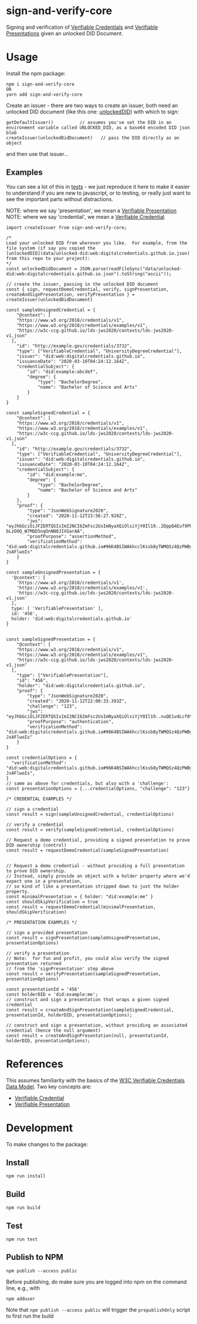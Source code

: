 # sign-and-verify-core

Signing and verification of [Verifiable Credentials](https://www.w3.org/TR/vc-data-model/#credentials) and [Verifiable Presentations](https://www.w3.org/TR/vc-data-model/#presentations) given an unlocked DID Document.

# Usage

Install the npm package:

```
npm i sign-and-verify-core
OR
yarn add sign-and-verify-core
```

Create an issuer - there are two ways to create an issuer, both need an unlocked DID document (like this one: [unlockedDID](data/unlocked-did:web:digitalcredentials.github.io.json)) with which to sign:

```
getDefaultIssuer()          // assumes you've set the DID in an environment variable called UNLOCKED_DID, as a base64 encoded DID json blob
createIssuer(unlockedDidDocument)   // pass the DID directly as an object
```

and then use that issuer...

## Examples

You can see a lot of this in [tests](src/issuer.spec.ts) - we just reproduce it here to make it easier to understand if you are new to javascript, or to testing, or really just want to see the important parts without distractions. 

NOTE:  where we say 'presentation', we mean a [Verifiable Presentation](https://www.w3.org/TR/vc-data-model/#presentations)
NOTE:  where we say 'credential', we mean a [Verifiable Credential](https://www.w3.org/TR/vc-data-model/#credentials)

```
import createIssuer from sign-and-verify-core;

/* 
Load your unlocked DID from wherever you like.  For example, from the file system (if say you copied the 
[unlockedDID](data/unlocked-did:web:digitalcredentials.github.io.json) from this repo to your project):
*/
const unlockedDidDocument = JSON.parse(readFileSync("data/unlocked-did:web:digitalcredentials.github.io.json").toString("ascii"));

// create the issuer, passing in the unlocked DID document
const { sign, requestDemoCredential, verify, signPresentation, createAndSignPresentation, verifyPresentation } = createIssuer(unlockedDidDocument)

const sampleUnsignedCredential = {
	"@context": [
    "https://www.w3.org/2018/credentials/v1", 
    "https://www.w3.org/2018/credentials/examples/v1", 
    "https://w3c-ccg.github.io/lds-jws2020/contexts/lds-jws2020-v1.json"
  ],
	"id": "http://example.gov/credentials/3732",
	"type": ["VerifiableCredential", "UniversityDegreeCredential"],
	"issuer": "did:web:digitalcredentials.github.io",
	"issuanceDate": "2020-03-10T04:24:12.164Z",
	"credentialSubject": {
		"id": "did:example:abcdef",
		"degree": {
			"type": "BachelorDegree",
			"name": "Bachelor of Science and Arts"
		}
	}
} 

const sampleSignedCredential = {
	"@context": [
    "https://www.w3.org/2018/credentials/v1", 
    "https://www.w3.org/2018/credentials/examples/v1", 
    "https://w3c-ccg.github.io/lds-jws2020/contexts/lds-jws2020-v1.json"
  ],
	"id": "http://example.gov/credentials/3732",
	"type": ["VerifiableCredential", "UniversityDegreeCredential"],
	"issuer": "did:web:digitalcredentials.github.io",
	"issuanceDate": "2020-03-10T04:24:12.164Z",
	"credentialSubject": {
		"id": "did:example:me",
		"degree": {
			"type": "BachelorDegree",
			"name": "Bachelor of Science and Arts"
		}
	},
	"proof": {
		"type": "JsonWebSignature2020",
		"created": "2020-11-12T23:56:27.928Z",
		"jws": "eyJhbGciOiJFZERTQSIsImI2NCI6ZmFsc2UsImNyaXQiOlsiYjY0Il19..2DppQ4Euf9PUX6NrFPyJwHKPmeAqNWAC6UH8kiFNbsoiinebPpwdortHe-bLzDOQ_W7MQD5nqOnNN8JIVGarAA",
		"proofPurpose": "assertionMethod",
		"verificationMethod": "did:web:digitalcredentials.github.io#96K4BSIWAkhcclKssb8yTWMQSz4QzPWBy-JsAFlwoIs"
	}
}

const sampleUnsignedPresentation = {
  '@context': [
    'https://www.w3.org/2018/credentials/v1',
    'https://www.w3.org/2018/credentials/examples/v1',
    'https://w3c-ccg.github.io/lds-jws2020/contexts/lds-jws2020-v1.json'
  ],
  type: [ 'VerifiablePresentation' ],
  id: '456',
  holder: 'did:web:digitalcredentials.github.io'
}


const sampleSignedPresentation = {
	"@context": [
    "https://www.w3.org/2018/credentials/v1", 
    "https://www.w3.org/2018/credentials/examples/v1", 
    "https://w3c-ccg.github.io/lds-jws2020/contexts/lds-jws2020-v1.json"
  ],
	"type": ["VerifiablePresentation"],
	"id": "456",
	"holder": "did:web:digitalcredentials.github.io",
	"proof": {
		"type": "JsonWebSignature2020",
		"created": "2020-11-12T22:00:33.393Z",
		"challenge": "123",
		"jws": "eyJhbGciOiJFZERTQSIsImI2NCI6ZmFsc2UsImNyaXQiOlsiYjY0Il19..nuQE1vdLcf0YJSI_ojCdOpkQ53Amf4admAfA1eds9ONz9iskp5NBHqoz_YpzyRPxRvj4zblDDAhR524Dn4BtBA",
		"proofPurpose": "authentication",
		"verificationMethod": "did:web:digitalcredentials.github.io#96K4BSIWAkhcclKssb8yTWMQSz4QzPWBy-JsAFlwoIs"
	}
}

const credentialOptions = {
  "verificationMethod": "did:web:digitalcredentials.github.io#96K4BSIWAkhcclKssb8yTWMQSz4QzPWBy-JsAFlwoIs",
}
// same as above for credentials, but also with a 'challenge':
const presentationOptions = {...credentialOptions, "challenge": "123"}

/* CREDENTIAL EXAMPLES */

// sign a credential
const result = sign(sampleUnsignedCredential, credentialOptions)

// verify a credential
const result = verify(sampleSignedCredential, credentialOptions)

// Request a demo credential, providing a signed presentation to prove DID ownership (control)
const result = requestDemoCredential(sampleSignedPresentation)


// Request a demo credential - without providing a full presentation to prove DID ownership.
// Instead, simply provide an object with a holder property where we'd expect one in a presentation,
// so kind of like a presentation stripped down to just the holder property.
const minimalPresentation = { holder: "did:example:me" }
const shouldSkipVerification = true
const result = requestDemoCredential(minimalPresentation, shouldSkipVerification)

/* PRESENTATION EXAMPLES */

// sign a provided presentation
const result = signPresentation(sampleUnsignedPresentation, presentationOptions)

// verify a presentation
// Note:  for fun and profit, you could also verify the signed presentation returned 
// from the 'signPresentation' step above
const result = verifyPresentation(sampleSignedPresentation, presentationOptions)

const presentationId = '456'
const holderDID = 'did:example:me';
// construct and sign a presentation that wraps a given signed credential
const result = createAndSignPresentation(sampleSignedCredential, presentationId, holderDID, presentationOptions);

// construct and sign a presentation, without providing an associated credential (hence the null argument)
const result = createAndSignPresentation(null, presentationId, holderDID, presentationOptions);
```

# References

This assumes familiarity with the basics of the [W3C Verifiable Credentials Data Model](https://www.w3.org/TR/vc-data-model/). Two key concepts are:

- [Verifiable Credential](https://www.w3.org/TR/vc-data-model/#credentials)
- [Verifiable Presentation](https://www.w3.org/TR/vc-data-model/#presentations)

# Development

To make changes to the package:

## Install

```
npm run install
```

## Build

```
npm run build
```

## Test

```
npm run test
```

## Publish to NPM

```
npm publish --access public
```

Before publishing, do make sure you are logged into npm on the command line, e.g., with 

```
npm adduser
```

Note that `npm publish --access public` will trigger the `prepublishOnly` script to first run the build
